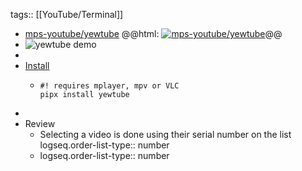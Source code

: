 tags:: [[YouTube/Terminal]]

- [mps-youtube/yewtube](https://github.com/mps-youtube/yewtube)
  @@html: <a href="https://github.com/mps-youtube/yewtube/"><img src="https://github-readme-stats-astronomer.vercel.app/api/pin/?username=mps-youtube&repo=yewtube&theme=tokyonight" alt="mps-youtube/yewtube"/></a>@@
- ![yewtube demo](https://camo.githubusercontent.com/c44e76c7c954fe1db657b6cd1dfa5ef2364d794cccf426517051940e30050791/687474703a2f2f6d70732d796f75747562652e6769746875622e696f2f796577747562652f7374642d7365617263682e706e67)
-
- [Install](https://github.com/mps-youtube/yewtube#installation)
	- ```shell
	  #! requires mplayer, mpv or VLC
	  pipx install yewtube
	  ```
-
- Review
	- Selecting a video is done using their serial number on the list
	  logseq.order-list-type:: number
	- logseq.order-list-type:: number